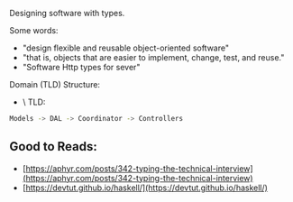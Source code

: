 
Designing software with types.

Some words:
- "design flexible and reusable object-oriented software"
- "that is, objects that are easier to implement, change, test, and reuse."
- "Software Http types for sever"

Domain (TLD) Structure:

- \ TLD:
```sh
Models -> DAL -> Coordinator -> Controllers
```

## Good to Reads:
- [https://aphyr.com/posts/342-typing-the-technical-interview](https://aphyr.com/posts/342-typing-the-technical-interview)
- [https://devtut.github.io/haskell/](https://devtut.github.io/haskell/)